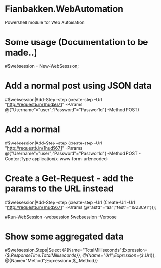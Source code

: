 # Fianbakken.WebAutomation
Powershell module for Web Automation

# Some usage (Documentation to be made..)
#$websession = New-WebSesssion;
# Add a normal post using JSON data
#$websession|Add-Step -step (create-step -Url "http://requestb.in/1hud5671" -Params @{"Username"="user";"Password"="Passwor1d"} -Method POST)
# Add a normal
#$websession|Add-Step -step (create-step -Url "http://requestb.in/1hud5671" -Params @{"Username"="user";"Password"="Passwor1d"} -Method POST -ContentType application/x-www-form-urlencoded)
# Create a Get-Request - add the params to the URL instead
#$websession|Add-Step -step (create-step -Url (Create-Url -Url "http://requestb.in/1hud5671" -Params @{"asfd"="aa";"test"="1923091"}));

#Run-WebSession -websession $websession -Verbose


# Show some aggregated data 

#$websession.Steps|Select @{Name="TotalMilliseconds";Expression={$_.ResponseTime.TotalMilliseconds}}, @{Name="Url";Expression={$_.Url}}, @{Name="Method";Expression={$_.Method}}


